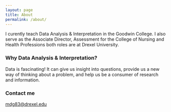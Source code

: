 ```yaml
---
layout: page
title: About
permalink: /about/
---
```


I curently teach Data Analysis & Interpretation in the Goodwin College. I also serve as the Associate Director, Assessment for the College of Nursing and Health Professions both roles are at Drexel University. 

### Why Data Analysis & Interpretation?

Data is fascinating! It can give us insight into questions, provide us a new way of thinking about a problem, and help us be a consumer of research and information. 

### Contact me

[mdg83@drexel.edu](mailto:mdg83@drexel.edu)
